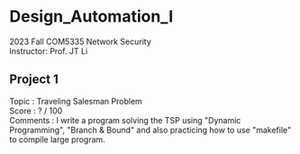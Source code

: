 # Design_Automation_I  
2023 Fall COM5335 Network Security  
Instructor: Prof. JT Li

## Project 1
Topic : Traveling Salesman Problem  
Score : ? / 100  
Comments : I write a program solving the TSP using "Dynamic Programming", "Branch & Bound" and also practicing how to use "makefile" to compile large program.
